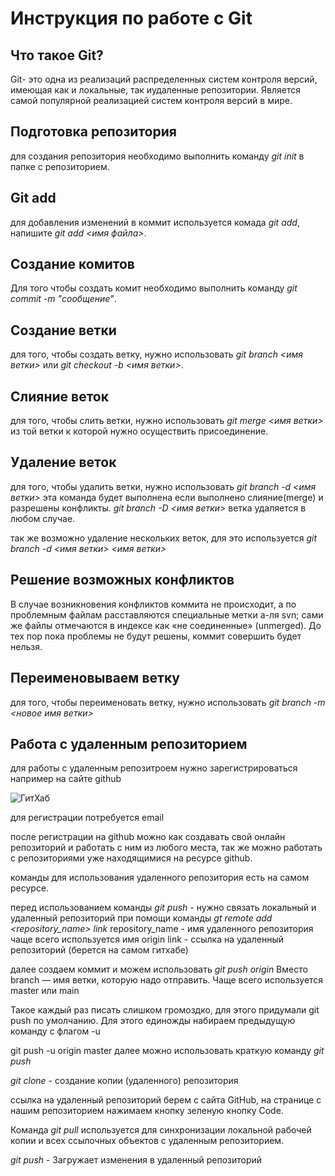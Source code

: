 # Инструкция по работе с Git

## Что такое Git?

Git- это одна из реализаций распределенных систем контроля версий, имеющая как и локальные, так иудаленные репозитории. Является самой популярной реализацией систем контроля версий в мире.

## Подготовка репозитория

для создания репозитория необходимо выполнить команду *git init* в папке с репозиторием.

## Git add

для добавления изменений в коммит используется комада *git add*, напишите *git add <имя файла>*. 

## Создание комитов 

Для того чтобы создать комит необходимо выполнить команду *git commit -m "сообщение"*.

## Создание ветки

для того, чтобы создать ветку, нужно использовать *git branch <имя ветки>* или *git checkout -b <имя ветки>*.

## Слияние веток

для того, чтобы слить ветки, нужно использовать
*git merge <имя ветки>* из той ветки к которой нужно осуществить присоединение. 

## Удаление веток

для того, чтобы удалить ветки, нужно использовать *git branch -d <имя ветки>* эта команда будет выполнена если выполнено слияние(merge) и разрешены конфликты.
*git branch -D <имя ветки>* ветка удаляется в любом случае.

так же возможно удаление нескольких веток, для это используется *git branch -d <имя ветки> <имя ветки>*

## Решение возможных конфликтов

В случае возникновения конфликтов коммита не происходит, а по проблемным файлам расставляются специальные метки а-ля svn; сами же файлы отмечаются в индексе как «не соединенные» (unmerged). До тех пор пока проблемы не будут решены, коммит совершить будет нельзя.


## Переименовываем ветку

для того, чтобы переименовать ветку, нужно использовать *git branch -m <новое имя ветки>*

## Работа с удаленным репозиторием


для работы с удаленным репозитроем нужно зарегистрироваться например на сайте github

![ГитХаб](https://github.com/) 

для регистрации потребуется email

после регистрации на github можно как создавать свой онлайн репозиторий и работать с ним из любого места, так же можно работать с репозиториями уже находящимися на ресурсе github.

команды для использования удаленного репозитория есть на самом ресурсе.

перед использованием команды *git push* - нужно связать локальный и удаленный репозиторий при помощи команды *gt remote add <repository_name> link* repository_name - имя удаленного репозитория чаще всего используется имя origin
link - ссылка на удаленный репозиторий (берется на самом гитхабе)

далее создаем коммит и можем использовать *git push origin <branch>*
Вместо branch — имя ветки, которую надо отправить. Чаще всего используется master или main

Такое каждый раз писать слишком громоздко, для этого придумали git push по умолчанию. Для этого единожды набираем предыдущую команду с флагом -u

git push -u origin master далее можно использовать краткую команду *git push*

*git clone* - создание копии (удаленного) репозитория

ссылка на удаленный репозиторий берем с сайта GitHub, на странице с нашим репозиторием нажимаем кнопку зеленую кнопку Code. 

Команда *git pull* используется для синхронизации локальной рабочей копии и всех ссылочных объектов с удаленным репозиторием.

*git push* - Загружает изменения в удаленный репозиторий